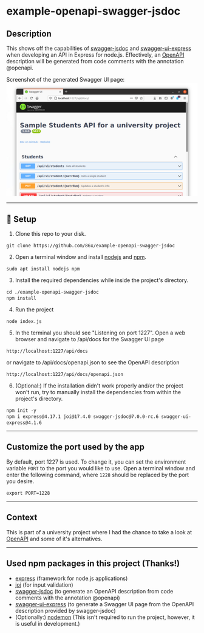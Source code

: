 # example-openapi-swagger-jsdoc

## Description
This shows off the capabilities of [swagger-jsdoc](https://www.npmjs.com/package/swagger-jsdoc) and [swagger-ui-express](https://www.npmjs.com/package/swagger-ui-express) when developing an API in Express for node.js. Effectively, an [OpenAPI](https://openapis.org) description will be generated from code comments with the annotation @openapi.

Screenshot of the generated Swagger UI page:
![Screenshot of the Swagger UI page](IMAGES/swagger_ui_express.png)


---


## :rocket: Setup
1. Clone this repo to your disk.
```
git clone https://github.com/86x/example-openapi-swagger-jsdoc
```

2. Open a terminal window and install [nodejs](https://nodejs.org/) and [npm](https://www.npmjs.com/).
```
sudo apt install nodejs npm
```

3. Install the required dependencies while inside the project's directory.
```
cd ./example-openapi-swagger-jsdoc
npm install
```

4. Run the project
```
node index.js
```

5. In the terminal you should see "Listening on port 1227". Open a web browser and navigate to /api/docs for the Swagger UI page
```
http://localhost:1227/api/docs
```
or navigate to /api/docs/openapi.json to see the OpenAPI description
```
http://localhost:1227/api/docs/openapi.json
```

6. (Optional:) If the installation didn't work properly and/or the project won't run, try to manually install the dependencies from within the project's directory.
```
npm init -y
npm i express@4.17.1 joi@17.4.0 swagger-jsdoc@7.0.0-rc.6 swagger-ui-express@4.1.6
```

---



## Customize the port used by the app
By default, port 1227 is used. To change it, you can set the environment variable `PORT` to the port you would like to use. Open a terminal window and enter the following command, where `1228` should be replaced by the port you desire.
```
export PORT=1228
```



---



## Context
This is part of a university project where I had the chance to take a look at [OpenAPI](https://openapis.org) and some of it's alternatives.



---



## Used npm packages in this project (Thanks!)
- [express](https://www.npmjs.com/package/express) (framework for node.js applications)
- [joi](https://www.npmjs.com/package/joi) (for input validation)
- [swagger-jsdoc](https://www.npmjs.com/package/swagger-jsdoc) (to generate an OpenAPI description from code comments with the annotation @openapi)
- [swagger-ui-express](https://www.npmjs.com/package/swagger-ui-express) (to generate a Swagger UI page from the OpenAPI description provided by swagger-jsdoc)
- (Optionally:) [nodemon](https://www.npmjs.com/package/nodemon) (This isn't required to run the project, however, it is useful in development.)
